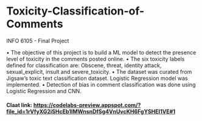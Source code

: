 # Toxicity-Classification-of-Comments
INFO 6105 - Final Project

 
•	The objective of this project is to build a ML model to detect the presence level of toxicity in the comments posted online. 
•	The six toxicity labels defined for classification are: Obscene, threat, identity attack, sexual_explicit, insult and severe_toxicity.
•	The dataset was curated from Jigsaw’s toxic text classification dataset. Logistic Regression model was implemented.
•	Detection of bias in comment classification was done using  Logistic Regression and CNN.
#### Claat link: https://codelabs-preview.appspot.com/?file_id=1rVfyXG2iSHcEb1IMWnsnDfSg4VnUvcKH6FgYSHEI1VE#1


 


